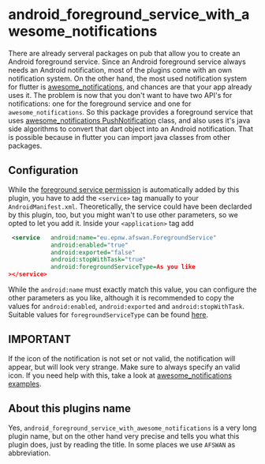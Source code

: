 # android_foreground_service_with_awesome_notifications

There are already serveral packages on pub that allow you to create an Android foreground service. Since an Android foreground service always needs an Android notification, most of the plugins come with an own notification system.
On the other hand, the most used notification system for flutter is [awesome_notifications](https://pub.dev/packages/awesome_notifications), and chances are that your app already uses it.
The problem is now that you don't want to have two API's for notifications: one for the foreground service and one for `awesome_notifications`.
So this package provides a foreground service that uses [awesome_notifications PushNotification](https://pub.dev/documentation/awesome_notifications/latest/awesome_notifications/PushNotification-class.html) class, and also uses it's java side algorithms to convert that dart object into an Android notification.
That is possible because in flutter you can import java classes from other packages.

## Configuration
While the [foreground service permission](https://developer.android.com/reference/android/Manifest.permission#FOREGROUND_SERVICE) is automatically added by this plugin, you have to add the `<service>` tag manually to your `AndroidManifest.xml`. Theoretically, the service could have been declarded by this plugin, too, but you might wan't to use other parameters, so we opted to let you add it. Inside your `<application>` tag add
```xml
 <service   android:name="eu.epnw.afswan.ForegroundService"
            android:enabled="true"            
            android:exported="false"
            android:stopWithTask="true"
            android:foregroundServiceType=As you like
></service>
 ```
 While the `android:name` must exactly match this value, you can configure the other parameters as you like, although it is recommended to copy the values for `android:enabled`, `android:exported` and `android:stopWithTask`. Suitable values for `foregroundServiceType` can be found [here](https://developer.android.com/reference/android/app/Service#startForeground(int,%20android.app.Notification,%20int)).

 ## IMPORTANT
 If the icon of the notification is not set or not valid, the notification will appear, but will look very strange. Make sure to always specify an valid icon. If you need help with this, take a look at [awesome_notifications examples](https://github.com/rafaelsetragni/awesome_notifications/tree/master/example).

 ## About this plugins name
 Yes, `android_foreground_service_with_awesome_notifications` is a very long plugin name, but on the other hand very precise and tells you what this plugin does, just by reading the title. In some places we use `AFSWAN` as abbreviation.